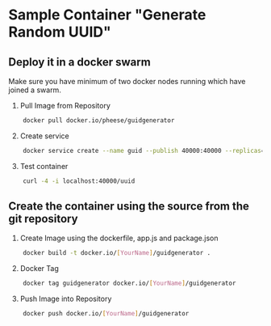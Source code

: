 # Sample Container "Generate Random UUID"

## Deploy it in a docker swarm

Make sure you have minimum of two docker nodes running which have joined a
swarm.

1. Pull Image from Repository

```bash
    docker pull docker.io/pheese/guidgenerator
```

2. Create service

```bash
    docker service create --name guid --publish 40000:40000 --replicas=3 docker.io/pheese/guidgenerator
```

3. Test container

```bash
    curl -4 -i localhost:40000/uuid
```

## Create the container using the source from the git repository

1. Create Image using the dockerfile, app.js and package.json

```bash
    docker build -t docker.io/[YourName]/guidgenerator .
```

2. Docker Tag

```bash
    docker tag guidgenerator docker.io/[YourName]/guidgenerator
```

3. Push Image into Repository

```bash
    docker push docker.io/[YourName]/guidgenerator
```
